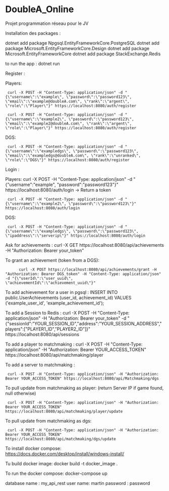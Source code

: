 # DoubleA_Online
Projet programmation réseau pour le JV

Installation des packages :

dotnet add package Npgsql.EntityFrameworkCore.PostgreSQL
dotnet add package Microsoft.EntityFrameworkCore.Design
dotnet add package Microsoft.EntityFrameworkCore
dotnet add package StackExchange.Redis

to run the app :
dotnet run 

Register : 

Players:

     curl -X POST -H "Content-Type: application/json" -d "{\"username\":\"example\", \"password\":\"password123\", \"email\":\"example@doubleA.com\", \"rank\":\"argent\", \"role\":\"Player\"}" https://localhost:8080/auth/register

     curl -X POST -H "Content-Type: application/json" -d "{\"username\":\"example2\", \"password\":\"password123\", \"email\":\"example2@doubleA.com\", \"rank\":\"argent\", \"role\":\"Player\"}" https://localhost:8080/auth/register

DGS:

     curl -X POST -H "Content-Type: application/json" -d "{\"username\":\"exampledgs\", \"password\":\"password123\", \"email\":\"exampledgs@doubleA.com\", \"rank\":\"unranked\", \"role\":\"DGS\"}" https://localhost:8080/auth/register


Login :

Players:
     curl -X POST -H "Content-Type: application/json" -d "{\"username\":\"example\", \"password\":\"password123\"}" https://localhost:8080/auth/login    -> Return a token

     curl -X POST -H "Content-Type: application/json" -d "{\"username\":\"example2\", \"password\":\"password123\"}" https://localhost:8080/auth/login

DGS:

     curl -X POST -H "Content-Type: application/json" -d "{\"username\":\"exampledgs\", \"password\":\"password123\", \"ipaddress\":\"serverip\"}" https://localhost:8080/auth/login 

Ask for achievements :
     curl -X GET https://localhost:8080/api/achievements -H "Authorization: Bearer your_token"

To grant an achievement (token from a DGS):

          curl -X POST https://localhost:8080/api/achievements/grant -H "Authorization: Bearer DGS_token" -H "Content-Type: application/json" -d "{\"userId\":\"user_uuid\", \"achievementId\":\"achievement_uuid\"}"


To add achievement for a user in pgsql : 
INSERT INTO public.UserAchievements (user_id, achievement_id)
VALUES ('example_user_id', 'example_achievement_id');

To add a Session to Redis :
     curl -X POST -H "Content-Type: application/json" -H "Authorization: Bearer your_token" -d "{\"sessionId\":\"YOUR_SESSION_ID\",\"address\":\"YOUR_SESSION_ADDRESS\",\"players\":[\"PLAYER1_ID\",\"PLAYER2_ID\"]}" https://localhost:8080/api/sessions


To add a player to matchmaking :
     curl -X POST -H "Content-Type: application/json" -H "Authorization: Bearer YOUR_ACCESS_TOKEN" https://localhost:8080/api/matchmaking/player

To add a server to matchmaking :

     curl -X POST -H "Content-Type: application/json" -H "Authorization: Bearer YOUR_ACCESS_TOKEN" https://localhost:8080/api/Matchmaking/dgs


To pull update from matchmaking as player: (return Server IP if game found, null otherwise)

     curl -X POST -H "Content-Type: application/json" -H "Authorization: Bearer YOUR_ACCESS_TOKEN" https://localhost:8080/api/matchmaking/player/update

To pull update from matchmaking as dgs:

     curl -X POST -H "Content-Type: application/json" -H "Authorization: Bearer YOUR_ACCESS_TOKEN" https://localhost:8080/api/matchmaking/dgs/update



To install docker compose:
https://docs.docker.com/desktop/install/windows-install/

Tu build docker image:
docker build -t docker_image .

To run the docker compose:
docker-compose up

database name : my_api_rest
user name: martin
password : password

